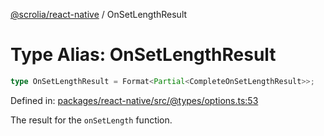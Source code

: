 [@scrolia/react-native](../README.md) / OnSetLengthResult

# Type Alias: OnSetLengthResult

```ts
type OnSetLengthResult = Format<Partial<CompleteOnSetLengthResult>>;
```

Defined in: [packages/react-native/src/@types/options.ts:53](https://github.com/scrolia/react-native/blob/18a2549a1dd6520258081448edde7edcb687a096/packages/react-native/src/@types/options.ts#L53)

The result for the `onSetLength` function.

